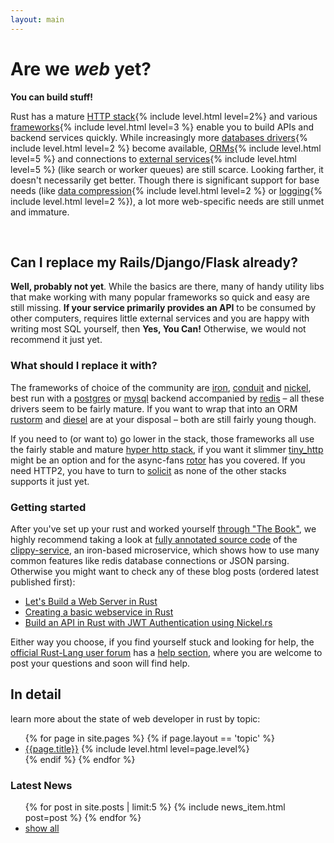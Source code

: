 ```yaml
---
layout: main
---
```


# Are we *web* yet?

**You can build stuff!**

<p>Rust has a mature <a href="/topics/stack/">HTTP stack</a>{% include level.html level=2%} and various <a href="/topics/frameworks/">frameworks</a>{% include level.html level=3 %} enable you to build APIs and backend services quickly. While increasingly more <a href="/topics/database/#drivers">databases drivers</a>{% include level.html level=2 %} become available, <a href="/topics/database/#orms">ORMs</a>{% include level.html level=5 %} and connections to <a href="/topics/services/">external services</a>{% include level.html level=5 %} (like search or worker queues) are still scarce. Looking farther, it doesn't necessarily get better. Though there is significant support for base needs (like <a href="/topics/compression/">data compression</a>{% include level.html level=2 %} or <a href="/topics/logging/">logging</a>{% include level.html level=2 %}), a lot more web-specific needs are still unmet and immature.</p>

<p>&nbsp;</p>

## Can I replace my Rails/Django/Flask already?

**Well, probably not yet**. While the basics are there, many of handy utility libs that make working with many popular frameworks so quick and easy are still missing. **If your service primarily provides an API** to be consumed by  other computers, requires little external services and you are happy with writing most SQL yourself, then **Yes, You Can!** Otherwise, we would not recommend it just yet.

### What should I replace it with?

The frameworks of choice of the community are <a href="/topics/frameworks/#pkg-iron">iron</a>, <a href="/topics/frameworks/#pkg-conduit">conduit</a> and <a href="/topics/frameworks/#pkg-nickel">nickel</a>, best run with a <a href="/topics/database/#pkg-postgres">postgres</a> or <a href="/topics/database/#pkg-mysql">mysql</a> backend accompanied by <a href="/topics/database/#pkg-redis">redis</a> – all these drivers seem to be fairly mature. If you want to wrap that into an ORM <a href="/topics/database/#pkg-rustorm">rustorm</a> and <a href="/topics/database/#pkg-diesel">diesel</a> are at your disposal – both are still fairly young though.

If you need to (or want to) go lower in the stack, those frameworks all use the fairly stable and mature <a href="/topics/stack/#pkg-hyper">hyper http stack</a>, if you want it slimmer <a href="/topics/stack/#pkg-tiny_http">tiny_http</a> might be an option and for the async-fans <a href="/topics/stack/#pkg-rotor-http">rotor</a> has you covered. If you need HTTP2, you have to turn to <a href="/topics/stack/#pkg-solicit">solicit</a> as none of the other stacks supports it just yet.

### Getting started

After you've set up your rust and worked yourself [through "The Book"](https://doc.rust-lang.org/book/), we highly recommend taking a look at [fully annotated source code](https://clippy.bashy.io/docs/) of the [clippy-service](https://clippy.bashy.io), an iron-based microservice, which shows how to use many common features like redis database connections or JSON parsing. Otherwise you might want to check any of these blog posts (ordered latest published first):

- [Let's Build a Web Server in Rust](https://dfockler.github.io/2016/05/20/web-server.html)
- [Creating a basic webservice in Rust](http://hermanradtke.com/2016/05/16/creating-a-basic-webservice-in-rust.html)
- [Build an API in Rust with JWT Authentication using Nickel.rs](https://auth0.com/blog/2015/11/30/build-an-api-in-rust-with-jwt-authentication-using-nickelrs/)


Either way you choose, if you find yourself stuck and looking for help, the [official Rust-Lang user forum](https://users.rust-lang.org/) has a [help section](https://users.rust-lang.org/c/help), where you are welcome to post your questions and soon will find help.


## In detail

learn more about the state of web developer in rust by topic:

<ul class="topic-list">
  {% for page in site.pages %}
    {% if page.layout == 'topic' %}
      <li><a href="{{page.url}}">{{page.title}}</a>  {% include level.html level=page.level%}</li>
    {% endif %}
  {% endfor %}
</ul>

<h3> Latest News <a href="/atom.xml" title="subscribe"><i class="fa fa-rss-square"></i></a></h3>

<ul class="related-news">
  {% for post in site.posts | limit:5 %}
    {% include news_item.html post=post %}
  {% endfor %}
  <li><a href='/news/'>show all</a></li>
</ul>
